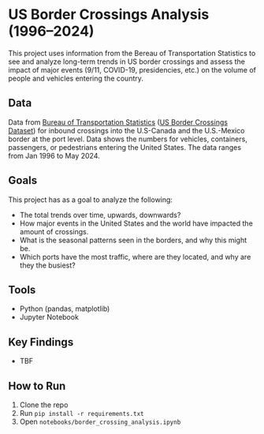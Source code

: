 # US Border Crossings Analysis (1996–2024)

This project uses information from the Bereau of Transportation Statistics to see and analyze long-term trends in US border crossings and assess the impact of major events (9/11, COVID-19, presidencies, etc.) on the volume of people and vehicles entering the country.

## Data

Data from [Bureau of Transportation Statistics](https://www.bts.gov/explore-topics-and-geography/geography/border-crossingentry-data) ([US Border Crossings Dataset](https://catalog.data.gov/dataset/border-crossing-entry-data-683ae)) for inbound crossings into the U.S-Canada and the U.S.-Mexico border at the port level. Data shows the numbers for vehicles, containers, passengers, or pedestrians entering the United States. The data ranges from Jan 1996 to May 2024.

## Goals

This project has as a goal to analyze the following:

- The total trends over time, upwards, downwards?
- How major events in the United States and the world have impacted the amount of crossings.
- What is the seasonal patterns seen in the borders, and why this might be.
- Which ports have the most traffic, where are they located, and why are they the busiest?

## Tools

- Python (pandas, matplotlib)
- Jupyter Notebook

## Key Findings

- TBF

## How to Run

1. Clone the repo
2. Run `pip install -r requirements.txt`
3. Open `notebooks/border_crossing_analysis.ipynb`
